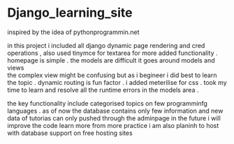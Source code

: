 # Django_learning_site
inspired by the idea of pythonprogrammin.net



in this project  i included all django dynamic page rendering and  cred operations ,
also used tinymce for textarea for more added functionality . homepage is simple . the models are difficult it goes around models and views  
the complex view might be confusing but as i begineer i did best to learn the topic . dynamic routing is fun factor . i added meterilise for css . 
took my time to learn and resolve all the runtime errors in the models area . 


the key functionality include categorised topics on few programminfg languages . as of now the database contains only few information and new data of tutorias 
can only pushed through the adminpage 
 in the future i will improve the code learn more from more practice 
 i am also planinh to host with database support    on free hosting sites 
